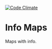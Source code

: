 [![Code Climate](https://codeclimate.com/github/taylorkearns/info-maps.png)](https://codeclimate.com/github/taylorkearns/info-maps)

# Info Maps

Maps with info.
